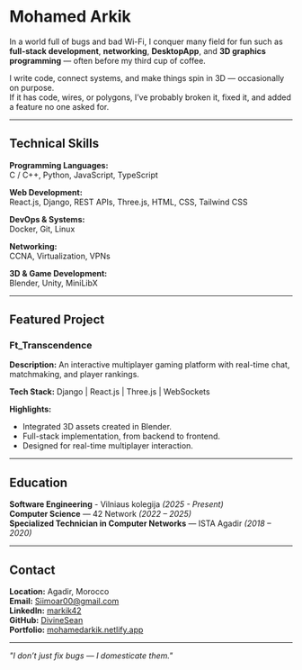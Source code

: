 # Mohamed Arkik

 In a world full of bugs and bad Wi-Fi, I conquer many field for fun such as **full-stack development**, **networking**, **DesktopApp**, and **3D graphics programming** — often before my third cup of coffee. 

I write code, connect systems, and make things spin in 3D — occasionally on purpose.  
If it has code, wires, or polygons, I’ve probably broken it, fixed it, and added a feature no one asked for.

---

## Technical Skills

**Programming Languages:**  
C / C++, Python, JavaScript, TypeScript  

**Web Development:**  
React.js, Django, REST APIs, Three.js, HTML, CSS, Tailwind CSS  

**DevOps & Systems:**  
Docker, Git, Linux  

**Networking:**  
CCNA, Virtualization, VPNs  

**3D & Game Development:**  
Blender, Unity, MiniLibX  

---

## Featured Project

### Ft_Transcendence
**Description:** An interactive multiplayer gaming platform with real-time chat, matchmaking, and player rankings.  

**Tech Stack:** Django | React.js | Three.js | WebSockets  

**Highlights:**  
- Integrated 3D assets created in Blender.  
- Full-stack implementation, from backend to frontend.  
- Designed for real-time multiplayer interaction.  

---

## Education

**Software Engineering** - Vilniaus kolegija *(2025 - Present)*  
**Computer Science** — 42 Network *(2022 – 2025)*  
**Specialized Technician in Computer Networks** — ISTA Agadir *(2018 – 2020)*  

---

## Contact

**Location:** Agadir, Morocco  
**Email:** [Siimoar00@gmail.com](mailto:Siimoar00@gmail.com)  
**LinkedIn:** [markik42](https://linkedin.com/in/markik42)  
**GitHub:** [DivineSean](https://github.com/DivineSean)  
**Portfolio:** [mohamedarkik.netlify.app](https://mohamedarkik.netlify.app)  

---

*"I don’t just fix bugs — I domesticate them."*
